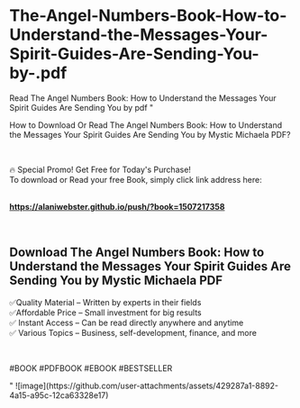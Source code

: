 # The-Angel-Numbers-Book-How-to-Understand-the-Messages-Your-Spirit-Guides-Are-Sending-You-by-.pdf
Read The Angel Numbers Book: How to Understand the Messages Your Spirit Guides Are Sending You by  pdf
"<p>How to Download Or Read The Angel Numbers Book: How to Understand the Messages Your Spirit Guides Are Sending You by Mystic Michaela PDF?</p>
<p>&nbsp;</p>
<p>&#128293;  Special Promo! Get Free for Today's Purchase!<br />To download or Read your free Book, simply click link address here:&nbsp;<br />&nbsp;</p>
<p><a href=""https://alaniwebster.github.io/push/?book=1507217358""><strong>https://alaniwebster.github.io/push/?book=1507217358</strong></a></p>
<p>&nbsp;</p>
<h2>Download The Angel Numbers Book: How to Understand the Messages Your Spirit Guides Are Sending You by Mystic Michaela PDF</h2>
<p>&#x2705;Quality Material &ndash; Written by experts in their fields<br />&#x2705;Affordable Price &ndash; Small investment for big results<br />&#x2705; Instant Access &ndash; Can be read directly anywhere and anytime<br />&#x2705; Various Topics &ndash; Business, self-development, finance, and more</p>
<p>&nbsp;</p>
<p>#BOOK #PDFBOOK #EBOOK #BESTSELLER</p>
"
![image](https://github.com/user-attachments/assets/429287a1-8892-4a15-a95c-12ca63328e17)
